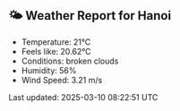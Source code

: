 <!-- WEATHER-START -->
## 🌤 Weather Report for Hanoi

- Temperature: 21°C
- Feels like: 20.62°C
- Conditions: broken clouds
- Humidity: 56%
- Wind Speed: 3.21 m/s

Last updated: 2025-03-10 08:22:51 UTC
<!-- WEATHER-END -->
